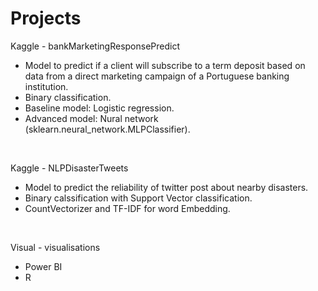 # Projects
Kaggle - bankMarketingResponsePredict
 - Model to predict if a client will subscribe to a term deposit based on data from a direct marketing campaign of a Portuguese banking institution.
 - Binary classification.
 - Baseline model: Logistic regression.
 - Advanced model: Nural network (sklearn.neural_network.MLPClassifier).
<br/>
 
 Kaggle - NLPDisasterTweets
 - Model to predict the reliability of twitter post about nearby disasters.
 - Binary calssification with Support Vector classification.
 - CountVectorizer and TF-IDF for word Embedding.
<br/>

 Visual - visualisations
 - Power BI
 - R

